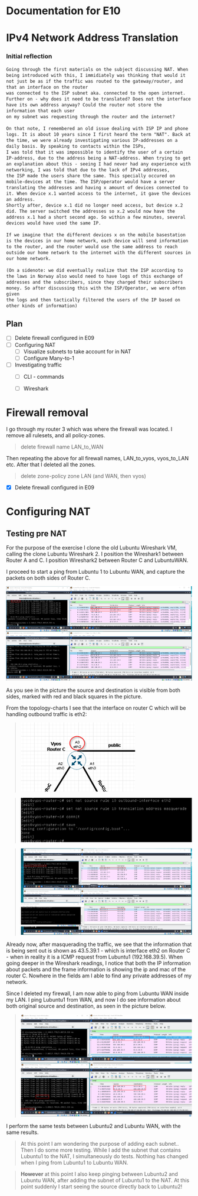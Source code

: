 # Documentation for E10

# IPv4 Network Address Translation

### Initial reflection
```
Going through the first materials on the subject discussing NAT. When being introduced with this, I immidiately was thinking that would it not just be as if the traffic was routed to the gateway/router, and that an interface on the router
was connected to the ISP subnet aka. connected to the open internet. Further on - why does it need to be translated? Does not the interface have its own address anyway? Could the router not store the information that each user
on my subnet was requesting through the router and the internet? 

On that note, I remembered an old issue dealing with ISP IP and phone logs. It is about 10 years since I first heard the term "NAT". Back at the time, we were already investigating various IP-addresses on a daily basis. By speaking to contacts within the ISPs, 
I was told that it was impossible to identify the user of a certain IP-address, due to the address being a NAT-address. When trying to get an explanation about this - seeing I had never had any experience with networking, I was told that due to the lack of IPv4 addresses, 
the ISP made the users share the same. This specially occured on mobile-devices at the time. The ISP/operator would have a server translating the addresses and having x amount of devices connected to it. When device x.1 wanted access to the internet, it gave the devices an address. 
Shortly after, device x.1 did no longer need access, but device x.2 did. The server switched the addresses so x.2 would now have the address x.1 had a short second ago. So within a few minutes, several devices would have used the same IP. 

If we imagine that the different devices x on the mobile basestation is the devices in our home network, each device will send information to the router, and the router would use the same address to reach outside our home network to the internet with the different sources in our home network. 

(On a sidenote: we did eventually realize that the ISP according to the laws in Norway also would need to have logs of this exchange of addresses and the subscribers, since they charged their subscribers money. So after discussing this with the ISP/Operator, we were often given
the logs and then tactically filtered the users of the IP based on other kinds of information)
```

## Plan

- [ ] Delete firewall configured in E09
- [ ] Configuring NAT
	- [ ] Visualize subnets to take account for in NAT
	- [ ] Configure Many-to-1
- [ ] Investigating traffic
	- [ ] CLI - commands
	- [ ] Wireshark


# Firewall removal

I go through my router 3 which was where the firewall was located. I remove all rulesets, and all policy-zones.

> delete firewall name LAN_to_WAN

Then repeating the above for all firewall names, LAN_to_vyos, vyos_to_LAN etc. After that I deleted all the zones.

> delete zone-policy zone LAN   (and WAN, then vyos)

- [x] Delete firewall configured in E09


# Configuring NAT

## Testing pre NAT

For the purpose of the exercise I clone the old Lubuntu Wireshark VM, calling the clone Lubuntu Wireshark 2. I position the Wireshark1 between Router A and C. I position Wireshark2 between Router C and LubuntuWAN.

I proceed to start a ping from Lubuntu 1 to Lubuntu WAN, and capture the packets on both sides of Router C. 

![](/documentation/E10/PingLub1toLubWANBEFORE.png)

As you see in the picture the source and destination is visible from both sides, marked with red and black squares in the picture. 



From the topology-charts I see that the interface on router C which will be handling outbound traffic is eth2:

>![](/documentation/E10/outboundinterface.png)

>![](/documentation/E10/settingoutboundinterface.png)

>![](/documentation/E10/outboundinterfacewireshark.png)

Already now, after masquerading the traffic, we see that the information that is being sent out is shown as 43.5.39.1 - which is interface eth2 on Router C - when in reality it is a ICMP request from Lubuntu1 (192.168.39.5).
When going deeper in the Wireshark readings, I notice that both the IP information about packets and the frame information is showing the ip and mac of the router C. Nowhere in the fields am I able to find any private addresses of my network. 

Since I deleted my firewall, I am now able to ping from Lubuntu WAN inside my LAN. I ping Lubuntu1 from WAN, and now I do see information about both original source and destination, as seen in the picture below.

>![](/documentation/E10/WAntoLubuntuBefore.png)

I perform the same tests between Lubuntu2 and Lubuntu WAN, with the same results. 

>At this point I am wondering the purpose of adding each subnet.. Then I do some more testing. While I add the subnet that contains Lubuntu1 to the NAT, I simultaneously do tests. Nothing has changed when I ping from Lubuntu1 to Lubuntu WAN. 

> **However** at this point I also keep pinging between Lubuntu2 and Lubuntu WAN, after adding the subnet of Lubuntu1 to the NAT. At this point suddenly I start seeing the source directly back to Lubuntu2!




